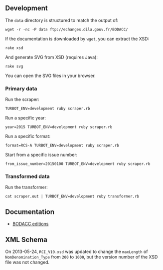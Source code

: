 ## Development

The `data` directory is structured to match the output of:

    wget -r -nc -P data ftp://echanges.dila.gouv.fr/BODACC/

If the documentation is downloaded by `wget`, you can extract the XSD:

    rake xsd

And generate SVG from XSD (requires Java):

    rake svg

You can open the SVG files in your browser.

### Primary data

Run the scraper:

    TURBOT_ENV=development ruby scraper.rb

Run a specific year:

    year=2015 TURBOT_ENV=development ruby scraper.rb

Run a specific format:

    format=RCS-A TURBOT_ENV=development ruby scraper.rb

Start from a specific issue number:

    from_issue_number=20150100 TURBOT_ENV=development ruby scraper.rb

### Transformed data

Run the transformer:

    cat scraper.out | TURBOT_ENV=development ruby transformer.rb

## Documentation

* [BODACC editions](http://www.bodacc.fr/Bodacc/Mieux-connaitre-le-Bodacc#Avis)

## XML Schema

On 2013-05-24, `RCI_V10.xsd` was updated to change the `maxLength` of `NomDenomination_Type` from `200` to `1000`, but the version number of the XSD file was not changed.
